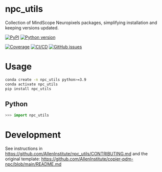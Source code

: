 # npc_utils

Collection of MindScope Neuropixels packages, simplifying installation and keeping versions updated.

[![PyPI](https://img.shields.io/pypi/v/npc_utils.svg?label=PyPI&color=blue)](https://pypi.org/project/npc_utils/)
[![Python version](https://img.shields.io/pypi/pyversions/npc_utils)](https://pypi.org/project/npc_utils/)

[![Coverage](https://img.shields.io/codecov/c/github/AllenInstitute/npc_utils?logo=codecov)](https://app.codecov.io/github/AllenInstitute/npc_utils)
[![CI/CD](https://img.shields.io/github/actions/workflow/status/AllenInstitute/npc_utils/publish.yml?label=CI/CD&logo=github)](https://github.com/AllenInstitute/npc_utils/actions/workflows/publish.yml)
[![GitHub issues](https://img.shields.io/github/issues/AllenInstitute/npc_utils?logo=github)](https://github.com/AllenInstitute/npc_utils/issues)

# Usage
```bash
conda create -n npc_utils python>=3.9
conda activate npc_utils
pip install npc_utils
```

## Python
```python
>>> import npc_utils
```

# Development
See instructions in https://github.com/AllenInstitute/npc_utils/CONTRIBUTING.md and the original template: https://github.com/AllenInstitute/copier-pdm-npc/blob/main/README.md